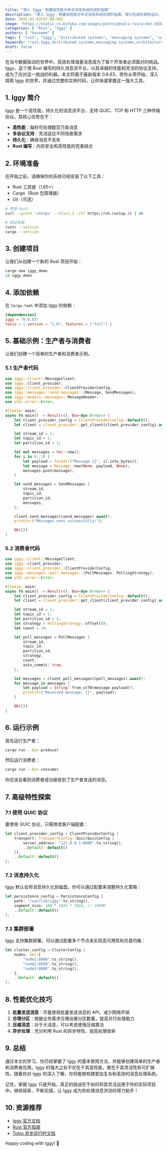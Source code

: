 ```yaml
---
title: "深入 Iggy：构建高性能分布式消息系统的进阶指南"
description: "深入 Iggy：构建高性能分布式消息系统的进阶指南，探讨先进的架构设计、性能优化技术以及实际应用案例。学习如何利用 Iggy 实现高效的消息传递，提升系统的可靠性与可扩展性，适合开发者和架构师深入理解分布式系统的核心要素。"
date: 2025-01-03T07:00:00Z
image: "https://static-rs.bifuba.com/images/posts/pexels-rasca-don-1638657-30032159-1920.jpg"
categories: [ "Rust", "Iggy" ]
authors: [ "houseme" ]
tags: [ "rust", "Iggy", "distributed systems", "messaging systems", "architecture design", "performance optimization" ]
keywords: "rust,Iggy,distributed systems,messaging systems,architecture design,performance optimization"
draft: false
---
```



在当今数据驱动的世界中，高效处理海量消息成为了每个开发者必须面对的挑战。Iggy，这个用 Rust 编写的持久消息流平台，以其卓越的性能和灵活的协议支持，成为了应对这一挑战的利器。本文将基于最新版本 0.6.63，带你从零开始，深入探索 Iggy 的世界，并通过完整的实例代码，让你快速掌握这一强大工具。

## 1. Iggy 简介

Iggy 是一个高性能、持久化的消息流平台，支持 QUIC、TCP 和 HTTP 三种传输协议。其核心优势在于：

- **高性能**：每秒可处理数百万条消息
- **多协议支持**：灵活适应不同场景需求
- **持久化**：确保消息不丢失
- **Rust 编写**：内存安全和高性能的完美结合

## 2. 环境准备

在开始之前，请确保你的系统已经安装了以下工具：

- Rust 工具链（1.65+）
- Cargo（Rust 包管理器）
- Git（可选）

```bash
# 安装 Rust
curl --proto '=https' --tlsv1.2 -sSf https://sh.rustup.rs | sh

# 验证安装
rustc --version
cargo --version
```

## 3. 创建项目

让我们从创建一个新的 Rust 项目开始：

```bash
cargo new iggy_demo
cd iggy_demo
```

## 4. 添加依赖

在 `Cargo.toml` 中添加 Iggy 的依赖：

```toml
[dependencies]
iggy = "0.6.63"
tokio = { version = "1.0", features = ["full"] }
```

## 5. 基础示例：生产者与消费者

让我们创建一个简单的生产者和消费者示例。

### 5.1 生产者代码

```rust
use iggy::client::MessageClient;
use iggy::client_provider;
use iggy::client_provider::ClientProviderConfig;
use iggy::messages::send_messages::{Message, SendMessages};
use iggy::models::messages::MessageHeader;
use std::error::Error;

#[tokio::main]
async fn main() -> Result<(), Box<dyn Error>> {
    let client_provider_config = ClientProviderConfig::default();
    let client = client_provider::get_client(client_provider_config).await?;

    let stream_id = 1;
    let topic_id = 1;
    let partition_id = 1;

    let mut messages = Vec::new();
    for i in 0..10 {
        let payload = format!("Message {}", i).into_bytes();
        let message = Message::new(None, payload, None);
        messages.push(message);
    }

    let send_messages = SendMessages {
        stream_id,
        topic_id,
        partition_id,
        messages,
    };

    client.send_messages(&send_messages).await?;
    println!("Messages sent successfully!");

    Ok(())
}
```

### 5.2 消费者代码

```rust
use iggy::client::MessageClient;
use iggy::client_provider;
use iggy::client_provider::ClientProviderConfig;
use iggy::messages::poll_messages::{PollMessages, PollingStrategy};
use std::error::Error;

#[tokio::main]
async fn main() -> Result<(), Box<dyn Error>> {
    let client_provider_config = ClientProviderConfig::default();
    let client = client_provider::get_client(client_provider_config).await?;

    let stream_id = 1;
    let topic_id = 1;
    let partition_id = 1;
    let strategy = PollingStrategy::offset(0);
    let count = 10;

    let poll_messages = PollMessages {
        stream_id,
        topic_id,
        partition_id,
        strategy,
        count,
        auto_commit: true,
    };

    let messages = client.poll_messages(&poll_messages).await?;
    for message in messages {
        let payload = String::from_utf8(message.payload)?;
        println!("Received message: {}", payload);
    }

    Ok(())
}
```

## 6. 运行示例

首先运行生产者：

```bash
cargo run --bin producer
```

然后运行消费者：

```bash
cargo run --bin consumer
```

你应该会看到消费者成功接收到了生产者发送的消息。

## 7. 高级特性探索

### 7.1 使用 QUIC 协议

要使用 QUIC 协议，只需修改客户端配置：

```rust
let client_provider_config = ClientProviderConfig {
    transport: TransportConfig::Quic(QuicConfig {
        server_address: "127.0.0.1:8080".to_string(),
        ..Default::default()
    }),
    ..Default::default()
};
```

### 7.2 消息持久化

Iggy 默认会将消息持久化到磁盘。你可以通过配置来调整持久化策略：

```rust
let persistence_config = PersistenceConfig {
    path: "/var/lib/iggy".to_string(),
    segment_size: 100 * 1024 * 1024, // 100MB
    ..Default::default()
};
```

### 7.3 集群部署

Iggy 支持集群部署，可以通过配置多个节点来实现高可用性和负载均衡：

```rust
let cluster_config = ClusterConfig {
    nodes: vec![
        "node1:8080".to_string(),
        "node2:8080".to_string(),
        "node3:8080".to_string(),
    ],
    ..Default::default()
};
```

## 8. 性能优化技巧

1. **批量发送消息**：尽量使用批量发送消息的 API，减少网络开销
2. **合理分区**：根据业务需求合理设置分区数量，提高并行处理能力
3. **压缩消息**：对于大消息，可以考虑使用压缩算法
4. **异步处理**：充分利用 Rust 的异步特性，提高处理效率

## 9. 总结

通过本文的学习，你已经掌握了 Iggy 的基本使用方法，并能够创建简单的生产者和消费者应用。Iggy 的强大之处不仅在于其高性能，更在于其灵活性和可扩展性。随着你对 Iggy 的深入了解，你将能够构建更加复杂和高效的消息处理系统。

记住，掌握 Iggy 只是开始，真正的挑战在于如何将其灵活运用于你的实际项目中。继续探索，不断实践，让 Iggy 成为你处理消息洪流的得力助手！

## 10. 资源推荐

- [Iggy 官方文档](https://docs.iggy.rs)
- [Rust 官方指南](https://doc.rust-lang.org/book/)
- [Tokio 异步运行时文档](https://tokio.rs)

Happy coding with Iggy! 🚀
